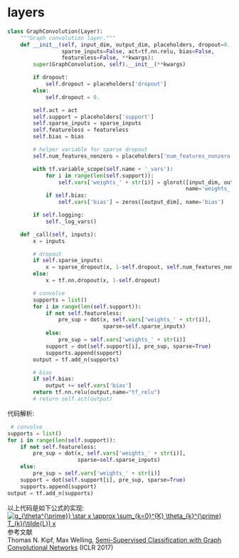 # layers
```python
class GraphConvolution(Layer):
    """Graph convolution layer."""
    def __init__(self, input_dim, output_dim, placeholders, dropout=0.,
                 sparse_inputs=False, act=tf.nn.relu, bias=False,
                 featureless=False, **kwargs):
        super(GraphConvolution, self).__init__(**kwargs)

        if dropout:
            self.dropout = placeholders['dropout']
        else:
            self.dropout = 0.

        self.act = act
        self.support = placeholders['support']
        self.sparse_inputs = sparse_inputs
        self.featureless = featureless
        self.bias = bias

        # helper variable for sparse dropout
        self.num_features_nonzero = placeholders['num_features_nonzero']

        with tf.variable_scope(self.name + '_vars'):
            for i in range(len(self.support)):
                self.vars['weights_' + str(i)] = glorot([input_dim, output_dim],
                                                        name='weights_' + str(i))
            if self.bias:
                self.vars['bias'] = zeros([output_dim], name='bias')

        if self.logging:
            self._log_vars()

    def _call(self, inputs):
        x = inputs

        # dropout
        if self.sparse_inputs:
            x = sparse_dropout(x, 1-self.dropout, self.num_features_nonzero)
        else:
            x = tf.nn.dropout(x, 1-self.dropout)

        # convolve
        supports = list()
        for i in range(len(self.support)):
            if not self.featureless:
                pre_sup = dot(x, self.vars['weights_' + str(i)],
                              sparse=self.sparse_inputs)
            else:
                pre_sup = self.vars['weights_' + str(i)]
            support = dot(self.support[i], pre_sup, sparse=True)
            supports.append(support)
        output = tf.add_n(supports)

        # bias
        if self.bias:
            output += self.vars['bias']
        return tf.nn.relu(output,name="tf_relu")
        # return self.act(output)
```
代码解析:
```python
 # convolve
supports = list()
for i in range(len(self.support)):
    if not self.featureless:
        pre_sup = dot(x, self.vars['weights_' + str(i)],
                      sparse=self.sparse_inputs)
    else:
        pre_sup = self.vars['weights_' + str(i)]
    support = dot(self.support[i], pre_sup, sparse=True)
    supports.append(support)
output = tf.add_n(supports)

```
以上代码是如下公式的实现:
<a href="https://www.codecogs.com/eqnedit.php?latex=g_{\theta^{\prime}}&space;\star&space;x&space;\approx&space;\sum_{k=0}^{K}&space;\theta_{k}^{\prime}&space;T_{k}(\tilde{L})&space;x" target="_blank"><img src="https://latex.codecogs.com/gif.latex?g_{\theta^{\prime}}&space;\star&space;x&space;\approx&space;\sum_{k=0}^{K}&space;\theta_{k}^{\prime}&space;T_{k}(\tilde{L})&space;x" title="g_{\theta^{\prime}} \star x \approx \sum_{k=0}^{K} \theta_{k}^{\prime} T_{k}(\tilde{L}) x" /></a>
参考文献  
Thomas N. Kipf, Max Welling, [Semi-Supervised Classification with Graph Convolutional Networks](http://arxiv.org/abs/1609.02907) (ICLR 2017)


